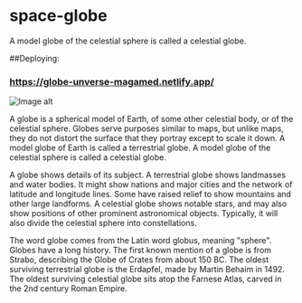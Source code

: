 # space-globe
A model globe of the celestial sphere is called a celestial globe.

##Deploying:
### https://globe-unverse-magamed.netlify.app/


![Image alt](https://github.com/{username}/{repository}/raw/{branch}/{path}/image.png)



A globe is a spherical model of Earth, of some other celestial body, or of the celestial sphere. Globes serve purposes similar to maps, but unlike maps, they do not distort the surface that they portray except to scale it down. A model globe of Earth is called a terrestrial globe. A model globe of the celestial sphere is called a celestial globe.

A globe shows details of its subject. A terrestrial globe shows landmasses and water bodies. It might show nations and major cities and the network of latitude and longitude lines. Some have raised relief to show mountains and other large landforms. A celestial globe shows notable stars, and may also show positions of other prominent astronomical objects. Typically, it will also divide the celestial sphere into constellations.

The word globe comes from the Latin word globus, meaning "sphere". Globes have a long history. The first known mention of a globe is from Strabo, describing the Globe of Crates from about 150 BC. The oldest surviving terrestrial globe is the Erdapfel, made by Martin Behaim in 1492. The oldest surviving celestial globe sits atop the Farnese Atlas, carved in the 2nd century Roman Empire.

